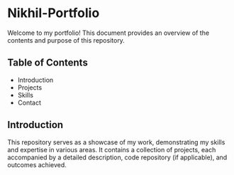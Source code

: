 # Nikhil-Portfolio
Welcome to my portfolio! This document provides an overview of the contents and purpose of this repository.

## Table of Contents
- Introduction
- Projects
- Skills
- Contact

## Introduction
This repository serves as a showcase of my work, demonstrating my skills and expertise in various areas. It contains a collection of projects, each accompanied by a detailed description, code repository (if applicable), and outcomes achieved.

